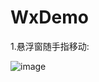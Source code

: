 # WxDemo

1.悬浮窗随手指移动:




![image](https://raw.githubusercontent.com/tangdekun/WxDemo/master/gif/%E6%82%AC%E6%B5%AE%E6%A1%86%E9%9A%8F%E6%89%8B%E6%8C%87%E7%A7%BB%E5%8A%A8.gif)


